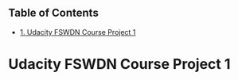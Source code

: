 <div id="table-of-contents">
<h2>Table of Contents</h2>
<div id="text-table-of-contents">
<ul>
<li><a href="#orgheadline1">1. Udacity FSWDN Course Project 1</a></li>
</ul>
</div>
</div>

# Udacity FSWDN Course Project 1<a id="orgheadline1"></a>
